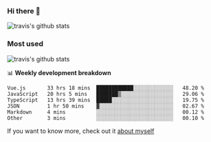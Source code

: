 ### Hi there 👋

<!--
**HondryTravis/HondryTravis** is a ✨ _special_ ✨ repository because its `README.md` (this file) appears on your GitHub profile.

Here are some ideas to get you started:

- 🔭 I’m currently working on ...
- 🌱 I’m currently learning ...
- 👯 I’m looking to collaborate on ...
- 🤔 I’m looking for help with ...
- 💬 Ask me about ...
- 📫 How to reach me: ...
- 😄 Pronouns: ...
- ⚡ Fun fact: ...
-->

![travis's github stats](https://github-readme-stats.vercel.app/api?username=HondryTravis&hide=stars)
### Most used
![travis's github stats](https://github-readme-stats.anuraghazra1.vercel.app/api/top-langs/?username=HondryTravis&layout=compact&hide_title=true)

📊 **Weekly development breakdown**

<!--START_SECTION:waka-->

```text
Vue.js       33 hrs 18 mins  ████████████░░░░░░░░░░░░░   48.20 %
JavaScript   20 hrs 5 mins   ███████▒░░░░░░░░░░░░░░░░░   29.06 %
TypeScript   13 hrs 39 mins  █████░░░░░░░░░░░░░░░░░░░░   19.75 %
JSON         1 hr 50 mins    ▓░░░░░░░░░░░░░░░░░░░░░░░░   02.67 %
Markdown     4 mins          ░░░░░░░░░░░░░░░░░░░░░░░░░   00.12 %
Other        3 mins          ░░░░░░░░░░░░░░░░░░░░░░░░░   00.10 %
```

<!--END_SECTION:waka-->

If you want to know more, check out it [about myself](https://hondrytravis.github.io/)
